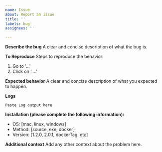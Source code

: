 ```yaml
---
name: Issue
about: Report an issue
title: ''
labels: bug
assignees: ''

---
```


**Describe the bug**
A clear and concise description of what the bug is.

**To Reproduce**
Steps to reproduce the behavior:

1. Go to '...'
2. Click on '....'

**Expected behavior**
A clear and concise description of what you expected to happen.

**Logs**

```
Paste Log output here
```

**Installation (please complete the following information):**

 - OS: [mac, linux, windows]
 - Method: [source, exe, docker]
 - Version: [1.2.0, 2.0.1, dockerTag, etc]

**Additional context**
Add any other context about the problem here.
